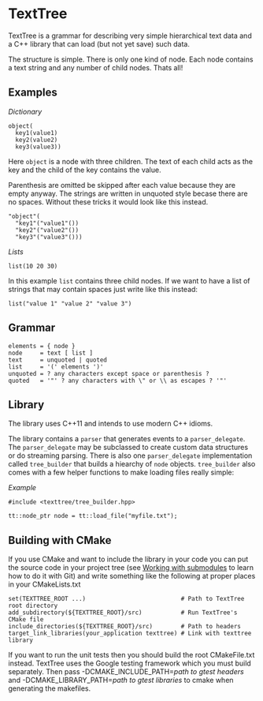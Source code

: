 TextTree
========

TextTree is a grammar for describing very simple hierarchical text data and a C++ library that can load (but not yet save) such data.

The structure is simple. There is only one kind of node. Each node contains a text string and any number of child nodes. Thats all!

Examples
--------

*Dictionary*

    object(
      key1(value1)
      key2(value2)
      key3(value3))

Here `object` is a node with three children. The text of each child acts as the key and the child of the key contains the value.

Parenthesis are omitted be skipped after each value because they are empty anyway. The strings are written in unquoted style becase there are no spaces. Without these tricks it would look like this instead.

    "object"(
      "key1"("value1"())
      "key2"("value2"())
      "key3"("value3"()))

*Lists*

    list(10 20 30)

In this example `list` contains three child nodes. If we want to have a list of strings that may contain spaces just write like this instead:

    list("value 1" "value 2" "value 3")

Grammar
-------

    elements = { node }
    node     = text [ list ]
    text     = unquoted | quoted
    list     = '(' elements ')'
    unquoted = ? any characters except space or parenthesis ?
    quoted   = '"' ? any characters with \" or \\ as escapes ? '"'

Library
-------

The library uses C++11 and intends to use modern C++ idioms.

The library contains a `parser` that generates events to a `parser_delegate`. The `parser_delegate` may be subclassed to create custom data structures or do streaming parsing. There is also one `parser_delegate` implementation called `tree_builder` that builds a hiearchy of `node` objects. `tree_builder` also comes with a few helper functions to make loading files really simple:

*Example*

    #include <texttree/tree_builder.hpp>
    
    tt::node_ptr node = tt::load_file("myfile.txt");

Building with CMake
-------------------

If you use CMake and want to include the library in your code you can put the source code in your project tree (see [Working with submodules](http://help.github.com/submodules/) to learn how to do it with Git) and write something like the following at proper places in your CMakeLists.txt

    set(TEXTTREE_ROOT ...)                           # Path to TextTree root directory
    add_subdirectory(${TEXTTREE_ROOT}/src)           # Run TextTree's CMake file
    include_directories(${TEXTTREE_ROOT}/src)        # Path to headers
    target_link_libraries(your_application texttree) # Link with texttree library

If you want to run the unit tests then you should build the root CMakeFile.txt instead. TextTree uses the Google testing framework which you must build separately. Then pass -DCMAKE_INCLUDE_PATH=*path to gtest headers* and -DCMAKE_LIBRARY_PATH=*path to gtest libraries* to cmake when generating the makefiles.